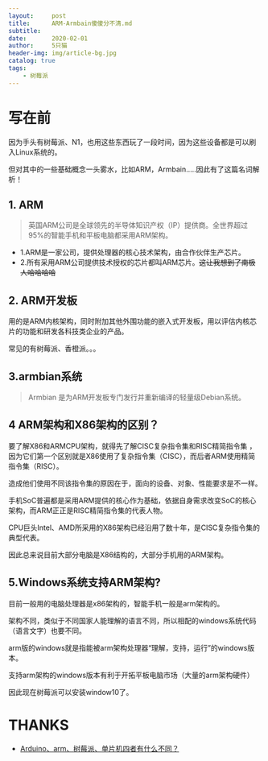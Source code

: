 ```yaml
---
layout:     post
title:      ARM-Armbain傻傻分不清.md
subtitle:   
date:       2020-02-01
author:     5只猫
header-img: img/article-bg.jpg
catalog: true
tags:
    - 树莓派
---
```


# 写在前

因为手头有树莓派、N1，也用这些东西玩了一段时间，因为这些设备都是可以刷入Linux系统的。

但对其中的一些基础概念一头雾水，比如ARM，Armbain.....因此有了这篇名词解析！


## 1. ARM

> 英国ARM公司是全球领先的半导体知识产权（IP）提供商。全世界超过95%的智能手机和平板电脑都采用ARM架构。


- 1.ARM是一家公司，提供处理器的核心技术架构，由合作伙伴生产芯片。
- 2.所有采用ARM公司提供技术授权的芯片都叫ARM芯片。~~这让我想到了南极人哈哈哈哈~~

## 2. ARM开发板

用的是ARM内核架构，同时附加其他外围功能的嵌入式开发板，用以评估内核芯片的功能和研发各科技类企业的产品。

常见的有树莓派、香橙派。。。

## 3.armbian系统

> Armbian 是为ARM开发板专门发行并重新编译的轻量级Debian系统。


## 4 ARM架构和X86架构的区别？

要了解X86和ARMCPU架构，就得先了解CISC复杂指令集和RISC精简指令集 ，因为它们第一个区别就是X86使用了复杂指令集（CISC），而后者ARM使用精简指令集（RISC）。

造成他们使用不同该指令集的原因在于，面向的设备、对象、性能要求是不一样。

手机SoC普遍都是采用ARM提供的核心作为基础，依据自身需求改变SoC的核心架构，而ARM正正是RISC精简指令集的代表人物。

CPU巨头Intel、AMD所采用的X86架构已经沿用了数十年，是CISC复杂指令集的典型代表。

因此总来说目前大部分电脑是X86结构的，大部分手机用的ARM架构。


## 5.Windows系统支持ARM架构?

目前一般用的电脑处理器是x86架构的，智能手机一般是arm架构的。

架构不同，类似于不同国家人能理解的语言不同，所以相配的windows系统代码（语言文字）也要不同。

arm版的windows就是指能被arm架构处理器“理解，支持，运行”的windows版本。

支持arm架构的windows版本有利于开拓平板电脑市场（大量的arm架构硬件）

因此现在树莓派可以安装window10了。

# THANKS 

- [Arduino、arm、树莓派、单片机四者有什么不同？
](https://blog.csdn.net/weixin_42153410/article/details/82665461)